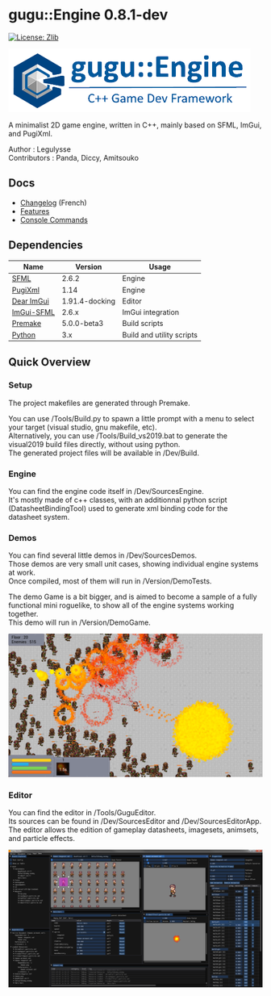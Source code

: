 # gugu::Engine 0.8.1-dev
[![License: Zlib](https://img.shields.io/badge/License-Zlib-lightgrey.svg)](https://opensource.org/licenses/Zlib)

![gugu::Engine Logo Title](./Docs/Logos/Gugu-logo-title.png)

A minimalist 2D game engine, written in C++, mainly based on SFML, ImGui, and PugiXml.

Author : Legulysse  
Contributors : Panda, Diccy, Amitsouko

## Docs

- [Changelog](./Docs/ProjectHistory.md) (French)  
- [Features](./Docs/Features.md)  
- [Console Commands](./Docs/Commands.md)  

## Dependencies

| Name | Version | Usage |
|---|---|---|
| [SFML](https://github.com/SFML/SFML) |  2.6.2 | Engine |
| [PugiXml](https://github.com/zeux/pugixml) | 1.14 | Engine |
| [Dear ImGui](https://github.com/ocornut/imgui) | 1.91.4-docking | Editor |
| [ImGui-SFML](https://github.com/SFML/imgui-sfml) | 2.6.x | ImGui integration |
| [Premake](https://github.com/premake/premake-core) | 5.0.0-beta3 | Build scripts |
| [Python](https://www.python.org/) | 3.x | Build and utility scripts |

## Quick Overview

### Setup

The project makefiles are generated through Premake.  

You can use /Tools/Build.py to spawn a little prompt with a menu to select your target (visual studio, gnu makefile, etc).  
Alternatively, you can use /Tools/Build_vs2019.bat to generate the visual2019 build files directly, without using python.  
The generated project files will be available in /Dev/Build.  

### Engine

You can find the engine code itself in /Dev/SourcesEngine.  
It's mostly made of c++ classes, with an additionnal python script (DatasheetBindingTool) used to generate xml binding code for the datasheet system.  

### Demos

You can find several little demos in /Dev/SourcesDemos.  
Those demos are very small unit cases, showing individual engine systems at work.  
Once compiled, most of them will run in /Version/DemoTests.  

The demo Game is a bit bigger, and is aimed to become a sample of a fully functional mini roguelike, to show all of the engine systems working together.  
This demo will run in /Version/DemoGame.  

![Demo Screenshot](./Docs/Pictures/DemoGame_03.png)

### Editor

You can find the editor in /Tools/GuguEditor.  
Its sources can be found in /Dev/SourcesEditor and /Dev/SourcesEditorApp.  
The editor allows the edition of gameplay datasheets, imagesets, animsets, and particle effects.  

![Editor Screenshot](./Docs/Pictures/Editor_02.png)
